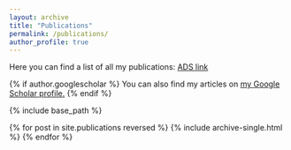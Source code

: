 ```yaml
---
layout: archive
title: "Publications"
permalink: /publications/
author_profile: true
---
```



Here you can find a list of all my publications: [ADS link](
https://ui.adsabs.harvard.edu/user/libraries/1ryuxALvQN2rWE-86p4lCQ)

{% if author.googlescholar %}
  You can also find my articles on <u><a href="{{author.googlescholar}}">my Google Scholar profile</a>.</u>
{% endif %}

{% include base_path %}

{% for post in site.publications reversed %}
  {% include archive-single.html %}
{% endfor %}

